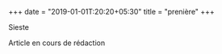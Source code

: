 +++
date = "2019-01-01T:20:20+05:30"
title = "prenière"
+++

Sieste
<!--more-->
Article en cours de rédaction

>
